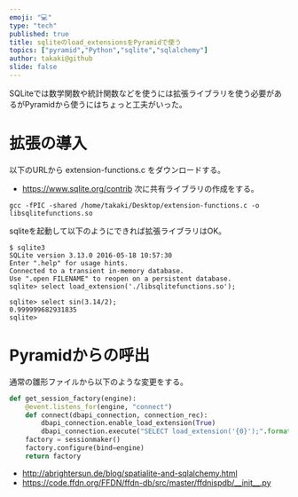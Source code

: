 ```yaml
---
emoji: "💻"
type: "tech"
published: true
title: sqliteのload_extensionsをPyramidで使う
topics: ["pyramid","Python","sqlite","sqlalchemy"]
author: takaki@github
slide: false
---
```

SQLiteでは数学関数や統計関数などを使うには拡張ライブラリを使う必要があるがPyramidから使うにはちょっと工夫がいった。

# 拡張の導入
以下のURLから extension-functions.c をダウンロードする。
* https://www.sqlite.org/contrib
次に共有ライブラリの作成をする。

```
gcc -fPIC -shared /home/takaki/Desktop/extension-functions.c -o libsqlitefunctions.so
```

sqliteを起動して以下のようにできれば拡張ライブラリはOK。

```
$ sqlite3 
SQLite version 3.13.0 2016-05-18 10:57:30
Enter ".help" for usage hints.
Connected to a transient in-memory database.
Use ".open FILENAME" to reopen on a persistent database.
sqlite> select load_extension('./libsqlitefunctions.so');

sqlite> select sin(3.14/2);
0.999999682931835
sqlite> 
```

# Pyramidからの呼出
通常の雛形ファイルから以下のような変更をする。

```python:model/__init__.py
def get_session_factory(engine):
    @event.listens_for(engine, "connect")
    def connect(dbapi_connection, connection_rec):
        dbapi_connection.enable_load_extension(True)
        dbapi_connection.execute("SELECT load_extension('{0}');".format(FULL_PATH_OF_LIB))
    factory = sessionmaker()
    factory.configure(bind=engine)
    return factory
```

* http://abrightersun.de/blog/spatialite-and-sqlalchemy.html
* https://code.ffdn.org/FFDN/ffdn-db/src/master/ffdnispdb/__init__.py


